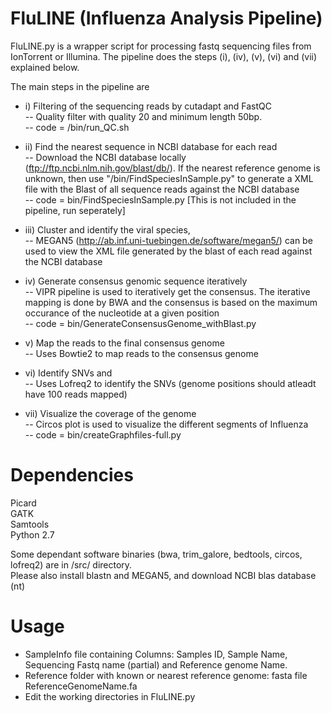 # FluLINE (Influenza Analysis Pipeline)

FluLINE.py is a wrapper script for processing fastq sequencing files from IonTorrent or Illumina. The pipeline does the steps (i), (iv), (v), (vi) and (vii) explained below.  

The main steps in the pipeline are 
- i) Filtering of the sequencing reads by cutadapt and FastQC  
  -- Quality filter with quality 20 and minimum length 50bp.  
  -- code = /bin/run_QC.sh  

- ii) Find the nearest sequence in NCBI database for each read  
 -- Download the NCBI database locally (ftp://ftp.ncbi.nlm.nih.gov/blast/db/). If the nearest reference genome is unknown, then use "/bin/FindSpeciesInSample.py" to generate a XML file with the Blast of all sequence reads against the NCBI database  
 -- code = bin/FindSpeciesInSample.py [This is not included in the pipeline, run seperately]  
 
- iii) Cluster and identify the viral species,  
 -- MEGAN5 (http://ab.inf.uni-tuebingen.de/software/megan5/) can be used to view the XML file generated by the blast of each read against the NCBI database  

- iv) Generate consensus genomic sequence iteratively  
 -- VIPR pipeline is used to iteratively get the consensus. The iterative mapping is done by BWA and the consensus is based on the maximum occurance of the nucleotide at a given position  
 -- code = bin/GenerateConsensusGenome_withBlast.py  
 
- v) Map the reads to the final consensus genome  
  -- Uses Bowtie2 to map reads to the consensus genome  
  
- vi) Identify SNVs and  
  -- Uses Lofreq2 to identify the SNVs (genome positions should atleadt have 100 reads mapped)  
  
- vii) Visualize the coverage of the genome   
  -- Circos plot is used to visualize the different segments of Influenza  
  -- code = bin/createGraphfiles-full.py  

# Dependencies
Picard  
GATK  
Samtools  
Python 2.7  

Some dependant software binaries (bwa, trim_galore, bedtools, circos, lofreq2) are in /src/ directory.  
Please also install blastn and MEGAN5, and download NCBI blas database (nt)


# Usage
- SampleInfo file containing Columns: Samples ID, Sample Name, Sequencing Fastq name (partial) and Reference genome Name.
- Reference folder with known or nearest reference genome: fasta file ReferenceGenomeName.fa
- Edit the working directories in FluLINE.py 



